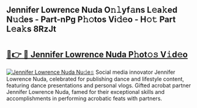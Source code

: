 ## Jennifer Lowrence Nuda O𝚗𝚕yf𝚊ns L𝚎a𝚔ed N𝚞𝚍es - Part-nPg P𝚑𝚘tos Vi𝚍𝚎o - H𝚘𝚝 Part L𝚎a𝚔s 8RzJt

# <h2><a href="http://kf6nq57.oniu.top/?m=Jennifer+Lowrence+Nuda">🔗👉 🔴 Jennifer Lowrence Nuda P𝚑ot𝚘𝚜 V𝚒d𝚎o</a></h2>

[![Jennifer Lowrence Nuda Nu𝚍e𝚜](https://i.imgur.com/0qMVB7G.gif)](http://kf6nq57.oniu.top/?m=Jennifer+Lowrence+Nuda)
Social media innovator Jennifer Lowrence Nuda, celebrated for publishing dance and lifestyle content, featuring dance presentations and personal vlogs. Gifted acrobat partner Jennifer Lowrence Nuda, famed for their exceptional skills and accomplishments in performing acrobatic feats with partners.  
